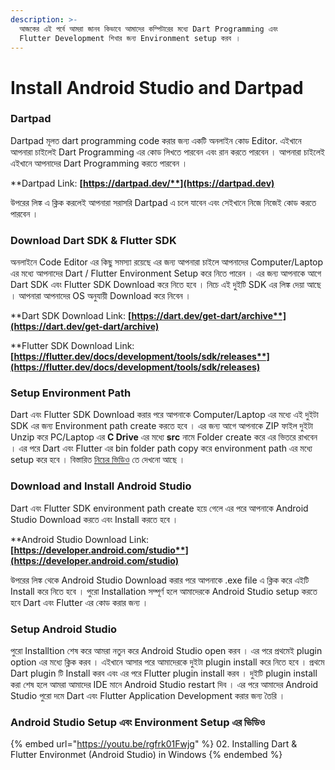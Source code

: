```yaml
---
description: >-
  আজকের এই পর্বে আমরা জানব কিভাবে আমাদের কম্পিটারের মধ্যে Dart Programming এবং
  Flutter Development শিখার জন্য Environment setup করব ।
---
```


# Install Android Studio and Dartpad

### Dartpad

Dartpad মূলত dart programming code করার জন্য একটি অনলাইন কোড Editor. এইখানে আপনারা চাইলেই Dart Programming এর কোড লিখতে পারবেন এবং রান করতে পারবেন । আপনারা চাইলেই এইখানে আপনাদের Dart Programming করতে পারবেন ।&#x20;

**Dartpad Link: **[**https://dartpad.dev/**](https://dartpad.dev)****

উপরের লিঙ্ক এ ক্লিক করলেই আপনারা সরাসরি Dartpad এ চলে যাবেন এবং সেইখানে নিজে নিজেই কোড করতে পারবেন ।

### Download Dart SDK & Flutter SDK

অনলাইনে Code Editor এর কিছু সমস্যা রয়েছে এর জন্য আপনারা চাইলে আপনাদের Computer/Laptop এর মধ্যে আপনাদের Dart / Flutter Environment Setup করে নিতে পারেন । এর জন্য আপনাকে আগে Dart SDK এবং Flutter SDK Download করে নিতে হবে । নিচে এই দুইটি SDK এর লিঙ্ক দেয়া আছে । আপনারা আপনাদের OS অনুযায়ী Download করে নিবেন ।

**Dart SDK Download Link: **[**https://dart.dev/get-dart/archive**](https://dart.dev/get-dart/archive)****

**Flutter SDK Download Link: **[**https://flutter.dev/docs/development/tools/sdk/releases**](https://flutter.dev/docs/development/tools/sdk/releases)****

### **Setup Environment Path**

Dart এবং Flutter SDK Download করার পরে আপনাকে Computer/Laptop এর মধ্যে এই দুইটা SDK এর জন্য  Environment path create করতে হবে । এর জন্য আগে আপনাকে ZIP ফাইল দুইটা Unzip করে PC/Laptop এর **C Drive** এর মধ্যে **src** নামে Folder create করে এর ভিতরে রাখবেন । এর পরে Dart এবং Flutter এর bin folder path copy করে environment path এর মধ্যে setup করে হবে । বিস্তারিত [নিচের ভিডিও](install-android-studio-and-dartpad.md#android-studio-setup-enviromnet-setup) তে দেখনো আছে ।

### Download and Install Android Studio

Dart এবং Flutter SDK environment path create হয়ে গেলে এর পরে আপনাকে Android Studio Download করতে এবং Install করতে হবে ।

**Android Studio Download Link: **[**https://developer.android.com/studio**](https://developer.android.com/studio)****

উপরের লিঙ্ক থেকে Android Studio Download করার পরে আপনাকে .exe file এ ক্লিক করে এইটি Install করে নিতে হবে । পুরো Installation সম্পূর্ণ হলে আমাদেরকে Android Studio setup করতে হবে Dart এবং Flutter এর কোড করার জন্য ।

### Setup Android Studio

পুরো Installtion শেষ করে আমরা নতুন করে Android Studio open করব । এর পরে প্রথমেই plugin option এর মধ্যে ক্লিক করব । এইখানে আসার পরে আমাদেরকে দুইটা plugin install করে নিতে হবে । প্রথমে Dart plugin টি Install করব এবং এর পরে Flutter plugin install করব । দুইটি plugin install করা শেষ হলে আমরা আমাদের IDE মানে Android Studio restart দিব । এর পরে আমাদের Android Studio পুরো দমে Dart এবং Flutter Application Development করার জন্য তৈরি ।

### Android Studio Setup এবং Environment Setup এর ভিডিও

{% embed url="https://youtu.be/rgfrk01Fwjg" %}
02\. Installing Dart & Flutter Environmet (Android Studio) in Windows
{% endembed %}
